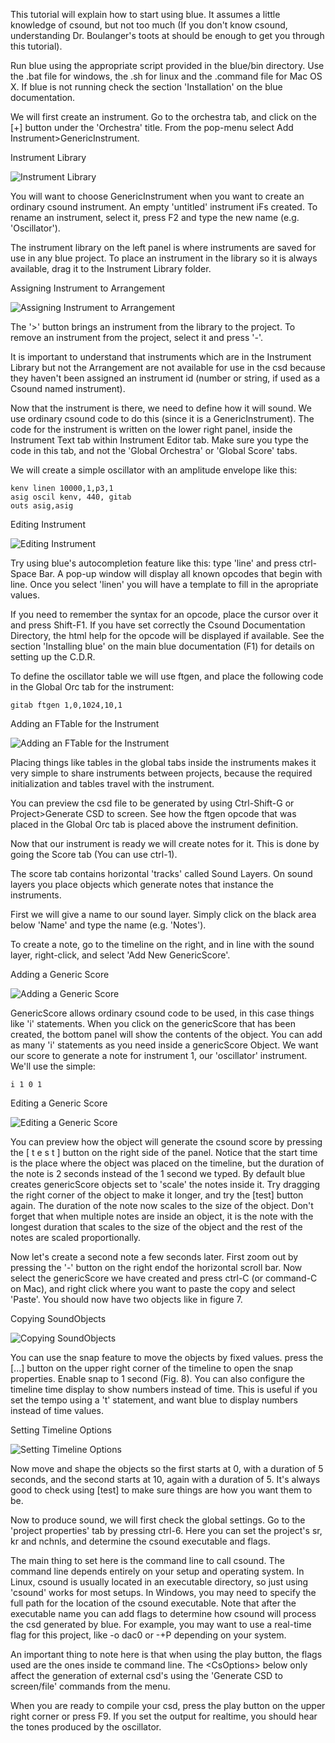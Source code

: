 This tutorial will explain how to start using blue. It assumes a little
knowledge of csound, but not too much (If you don't know csound,
understanding Dr. Boulanger's toots at
[](http://www.csounds.com/toots/index.html) should be enough to get you
through this tutorial).

Run blue using the appropriate script provided in the blue/bin
directory. Use the .bat file for windows, the .sh for linux and the
.command file for Mac OS X. If blue is not running check the section
'Installation' on the blue documentation.

We will first create an instrument. Go to the orchestra tab, and click
on the \[+\] button under the 'Orchestra' title. From the pop-menu
select Add Instrument\>GenericInstrument.

Instrument Library

![ Instrument Library ](../images/tutorial_first_project/tutA_1.jpg)

You will want to choose GenericInstrument when you want to create an
ordinary csound instrument. An empty 'untitled' instrument iFs
created. To rename an instrument, select it, press F2 and type the new
name (e.g. 'Oscillator').

The instrument library on the left panel is where instruments are saved
for use in any blue project. To place an instrument in the library so it
is always available, drag it to the Instrument Library folder.

Assigning Instrument to Arrangement

![ Assigning Instrument to Arrangement
](../images/tutorial_first_project/tutA_2.jpg)

The '\>' button brings an instrument from the library to the project.
To remove an instrument from the project, select it and press '-'.

It is important to understand that instruments which are in the
Instrument Library but not the Arrangement are not available for use in
the csd because they haven't been assigned an instrument id (number or
string, if used as a Csound named instrument).

Now that the instrument is there, we need to define how it will sound.
We use ordinary csound code to do this (since it is a
GenericInstrument). The code for the instrument is written on the lower
right panel, inside the Instrument Text tab within Instrument Editor
tab. Make sure you type the code in this tab, and not the 'Global
Orchestra' or 'Global Score' tabs.

We will create a simple oscillator with an amplitude envelope like this:

    kenv linen 10000,1,p3,1
    asig oscil kenv, 440, gitab
    outs asig,asig

Editing Instrument

![ Editing Instrument ](../images/tutorial_first_project/tutA_3.jpg)

Try using blue's autocompletion feature like this: type 'line' and
press ctrl-Space Bar. A pop-up window will display all known opcodes
that begin with line. Once you select 'linen' you will have a template
to fill in the apropriate values.

If you need to remember the syntax for an opcode, place the cursor over
it and press Shift-F1. If you have set correctly the Csound
Documentation Directory, the html help for the opcode will be displayed
if available. See the section 'Installing blue' on the main blue
documentation (F1) for details on setting up the C.D.R.

To define the oscillator table we will use ftgen, and place the
following code in the Global Orc tab for the instrument:

    gitab ftgen 1,0,1024,10,1

Adding an FTable for the Instrument

![ Adding an FTable for the Instrument
](../images/tutorial_first_project/tutA_4.jpg)

Placing things like tables in the global tabs inside the instruments
makes it very simple to share instruments between projects, because the
required initialization and tables travel with the instrument.

You can preview the csd file to be generated by using Ctrl-Shift-G or
Project\>Generate CSD to screen. See how the ftgen opcode that was
placed in the Global Orc tab is placed above the instrument definition.

Now that our instrument is ready we will create notes for it. This is
done by going the Score tab (You can use ctrl-1).

The score tab contains horizontal 'tracks' called Sound Layers. On
sound layers you place objects which generate notes that instance the
instruments.

First we will give a name to our sound layer. Simply click on the black
area below 'Name' and type the name (e.g. 'Notes').

To create a note, go to the timeline on the right, and in line with the
sound layer, right-click, and select 'Add New GenericScore'.

Adding a Generic Score

![ Adding a Generic Score ](../images/tutorial_first_project/tutA_5.jpg)

GenericScore allows ordinary csound code to be used, in this case things
like 'i' statements. When you click on the genericScore that has been
created, the bottom panel will show the contents of the object. You can
add as many 'i' statements as you need inside a genericScore Object.
We want our score to generate a note for instrument 1, our
'oscillator' instrument. We'll use the simple:

    i 1 0 1

Editing a Generic Score

![ Editing a Generic Score ](../images/tutorial_first_project/tutA_6.jpg)

You can preview how the object will generate the csound score by
pressing the \[ t e s t \] button on the right side of the panel. Notice
that the start time is the place where the object was placed on the
timeline, but the duration of the note is 2 seconds instead of the 1
second we typed. By default blue creates genericScore objects set to
'scale' the notes inside it. Try dragging the right corner of the
object to make it longer, and try the \[test\] button again. The
duration of the note now scales to the size of the object. Don't forget
that when multiple notes are inside an object, it is the note with the
longest duration that scales to the size of the object and the rest of
the notes are scaled proportionally.

Now let's create a second note a few seconds later. First zoom out by
pressing the '-' button on the right endof the horizontal scroll bar.
Now select the genericScore we have created and press ctrl-C (or
command-C on Mac), and right click where you want to paste the copy and
select 'Paste'. You should now have two objects like in figure 7.

Copying SoundObjects

![ Copying SoundObjects ](../images/tutorial_first_project/tutA_7.jpg)

You can use the snap feature to move the objects by fixed values. press
the \[\...\] button on the upper right corner of the timeline to open
the snap properties. Enable snap to 1 second (Fig. 8). You can also
configure the timeline time display to show numbers instead of time.
This is useful if you set the tempo using a 't' statement, and want
blue to display numbers instead of time values.

Setting Timeline Options

![ Setting Timeline Options ](../images/tutorial_first_project/tutA_8.jpg)

Now move and shape the objects so the first starts at 0, with a duration
of 5 seconds, and the second starts at 10, again with a duration of 5.
It's always good to check using \[test\] to make sure things are how
you want them to be.

Now to produce sound, we will first check the global settings. Go to the
'project properties' tab by pressing ctrl-6. Here you can set the
project's sr, kr and nchnls, and determine the csound executable and
flags.

The main thing to set here is the command line to call csound. The
command line depends entirely on your setup and operating system. In
Linux, csound is usually located in an executable directory, so just
using 'csound' works for most setups. In Windows, you may need to
specify the full path for the location of the csound executable. Note
that after the executable name you can add flags to determine how csound
will process the csd generated by blue. For example, you may want to use
a real-time flag for this project, like -o dac0 or -+P depending on your
system.

An important thing to note here is that when using the play button, the
flags used are the ones inside te command line. The \<CsOptions\> below
only affect the generation of external csd's using the 'Generate CSD
to screen/file' commands from the menu.

When you are ready to compile your csd, press the play button on the
upper right corner or press F9. If you set the output for realtime, you
should hear the tones produced by the oscillator.
